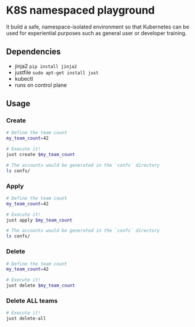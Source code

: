 # K8S namespaced playground

It build a safe, namespace-isolated environment so that Kubernetes can be used for experiential purposes such as general user or developer training.

## Dependencies

- jinja2 `pip install jinja2`
- justfile `sudo apt-get install just`
- kubectl
- runs on control plane

## Usage

### Create

```bash
# Define the team count
my_team_count=42

# Execute it!
just create $my_team_count

# The accounts would be generated in the `confs` directory
ls confs/
```

### Apply

```bash
# Define the team count
my_team_count=42

# Execute it!
just apply $my_team_count

# The accounts would be generated in the `confs` directory
ls confs/
```

### Delete

```bash
# Define the team count
my_team_count=42

# Execute it!
just delete $my_team_count
```

### Delete ALL teams

```bash
# Execute it!
just delete-all
```
